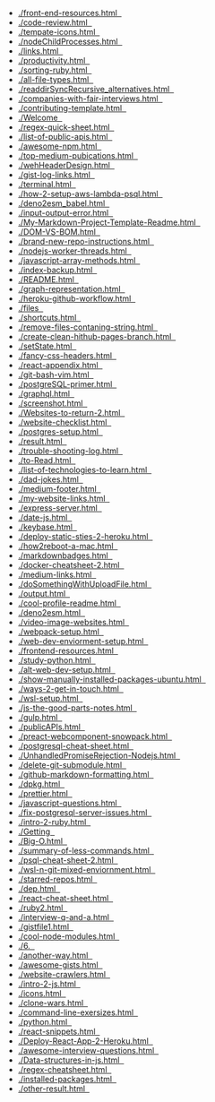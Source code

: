 - [./front-end-resources.html  ](./front-end-resources.html)
- [./code-review.html  ](./code-review.html)
- [./tempate-icons.html  ](./tempate-icons.html)
- [./nodeChildProcesses.html  ](./nodeChildProcesses.html)
- [./links.html  ](./links.html)
- [./productivity.html  ](./productivity.html)
- [./sorting-ruby.html  ](./sorting-ruby.html)
- [./all-file-types.html  ](./all-file-types.html)
- [./readdirSyncRecursive_alternatives.html
   ](./readdirSyncRecursive_alternatives.html)
- [./companies-with-fair-interviews.html
   ](./companies-with-fair-interviews.html)
- [./contributing-template.html  ](./contributing-template.html)
- [./Welcome  ](./Welcome)
- [./regex-quick-sheet.html  ](./regex-quick-sheet.html)
- [./list-of-public-apis.html  ](./list-of-public-apis.html)
- [./awesome-npm.html  ](./awesome-npm.html)
- [./top-medium-pubications.html  ](./top-medium-pubications.html)
- [./wehHeaderDesign.html  ](./wehHeaderDesign.html)
- [./gist-log-links.html  ](./gist-log-links.html)
- [./terminal.html  ](./terminal.html)
- [./how-2-setup-aws-lambda-psql.html
   ](./how-2-setup-aws-lambda-psql.html)
- [./deno2esm_babel.html  ](./deno2esm_babel.html)
- [./input-output-error.html  ](./input-output-error.html)
- [./My-Markdown-Project-Template-Readme.html
   ](./My-Markdown-Project-Template-Readme.html)
- [./DOM-VS-BOM.html  ](./DOM-VS-BOM.html)
- [./brand-new-repo-instructions.html
   ](./brand-new-repo-instructions.html)
- [./nodejs-worker-threads.html  ](./nodejs-worker-threads.html)
- [./javascript-array-methods.html  ](./javascript-array-methods.html)
- [./index-backup.html  ](./index-backup.html)
- [./README.html  ](./README.html)
- [./graph-representation.html  ](./graph-representation.html)
- [./heroku-github-workflow.html  ](./heroku-github-workflow.html)
- [./files  ](./files)
- [./shortcuts.html  ](./shortcuts.html)
- [./remove-files-contaning-string.html
   ](./remove-files-contaning-string.html)
- [./create-clean-hithub-pages-branch.html
   ](./create-clean-hithub-pages-branch.html)
- [./setState.html  ](./setState.html)
- [./fancy-css-headers.html  ](./fancy-css-headers.html)
- [./react-appendix.html  ](./react-appendix.html)
- [./git-bash-vim.html  ](./git-bash-vim.html)
- [./postgreSQL-primer.html  ](./postgreSQL-primer.html)
- [./graphql.html  ](./graphql.html)
- [./screenshot.html  ](./screenshot.html)
- [./Websites-to-return-2.html  ](./Websites-to-return-2.html)
- [./website-checklist.html  ](./website-checklist.html)
- [./postgres-setup.html  ](./postgres-setup.html)
- [./result.html  ](./result.html)
- [./trouble-shooting-log.html  ](./trouble-shooting-log.html)
- [./to-Read.html  ](./to-Read.html)
- [./list-of-technologies-to-learn.html
   ](./list-of-technologies-to-learn.html)
- [./dad-jokes.html  ](./dad-jokes.html)
- [./medium-footer.html  ](./medium-footer.html)
- [./my-website-links.html  ](./my-website-links.html)
- [./express-server.html  ](./express-server.html)
- [./date-js.html  ](./date-js.html)
- [./keybase.html  ](./keybase.html)
- [./deploy-static-sties-2-heroku.html
   ](./deploy-static-sties-2-heroku.html)
- [./how2reboot-a-mac.html  ](./how2reboot-a-mac.html)
- [./markdownbadges.html  ](./markdownbadges.html)
- [./docker-cheatsheet-2.html  ](./docker-cheatsheet-2.html)
- [./medium-links.html  ](./medium-links.html)
- [./doSomethingWithUploadFile.html
   ](./doSomethingWithUploadFile.html)
- [./output.html  ](./output.html)
- [./cool-profile-readme.html  ](./cool-profile-readme.html)
- [./deno2esm.html  ](./deno2esm.html)
- [./video-image-websites.html  ](./video-image-websites.html)
- [./webpack-setup.html  ](./webpack-setup.html)
- [./web-dev-enviorment-setup.html  ](./web-dev-enviorment-setup.html)
- [./frontend-resources.html  ](./frontend-resources.html)
- [./study-python.html  ](./study-python.html)
- [./alt-web-dev-setup.html  ](./alt-web-dev-setup.html)
- [./show-manually-installed-packages-ubuntu.html
   ](./show-manually-installed-packages-ubuntu.html)
- [./ways-2-get-in-touch.html  ](./ways-2-get-in-touch.html)
- [./wsl-setup.html  ](./wsl-setup.html)
- [./js-the-good-parts-notes.html  ](./js-the-good-parts-notes.html)
- [./gulp.html  ](./gulp.html)
- [./publicAPIs.html  ](./publicAPIs.html)
- [./preact-webcomponent-snowpack.html
   ](./preact-webcomponent-snowpack.html)
- [./postgresql-cheat-sheet.html  ](./postgresql-cheat-sheet.html)
- [./UnhandledPromiseRejection-Nodejs.html
   ](./UnhandledPromiseRejection-Nodejs.html)
- [./delete-git-submodule.html  ](./delete-git-submodule.html)
- [./github-markdown-formatting.html
   ](./github-markdown-formatting.html)
- [./dpkg.html  ](./dpkg.html)
- [./prettier.html  ](./prettier.html)
- [./javascript-questions.html  ](./javascript-questions.html)
- [./fix-postgresql-server-issues.html
   ](./fix-postgresql-server-issues.html)
- [./intro-2-ruby.html  ](./intro-2-ruby.html)
- [./Getting  ](./Getting)
- [./Big-O.html  ](./Big-O.html)
- [./summary-of-less-commands.html  ](./summary-of-less-commands.html)
- [./psql-cheat-sheet-2.html  ](./psql-cheat-sheet-2.html)
- [./wsl-n-git-mixed-enviornment.html
   ](./wsl-n-git-mixed-enviornment.html)
- [./starred-repos.html  ](./starred-repos.html)
- [./dep.html  ](./dep.html)
- [./react-cheat-sheet.html  ](./react-cheat-sheet.html)
- [./ruby2.html  ](./ruby2.html)
- [./interview-q-and-a.html  ](./interview-q-and-a.html)
- [./gistfile1.html  ](./gistfile1.html)
- [./cool-node-modules.html  ](./cool-node-modules.html)
- [./6.  ](./6.)
- [./another-way.html  ](./another-way.html)
- [./awesome-gists.html  ](./awesome-gists.html)
- [./website-crawlers.html  ](./website-crawlers.html)
- [./intro-2-js.html  ](./intro-2-js.html)
- [./icons.html  ](./icons.html)
- [./clone-wars.html  ](./clone-wars.html)
- [./command-line-exersizes.html  ](./command-line-exersizes.html)
- [./python.html  ](./python.html)
- [./react-snippets.html  ](./react-snippets.html)
- [./Deploy-React-App-2-Heroku.html
   ](./Deploy-React-App-2-Heroku.html)
- [./awesome-interview-questions.html
   ](./awesome-interview-questions.html)
- [./Data-structures-in-js.html  ](./Data-structures-in-js.html)
- [./regex-cheatsheet.html  ](./regex-cheatsheet.html)
- [./installed-packages.html  ](./installed-packages.html)
- [./other-result.html  ](./other-result.html)
